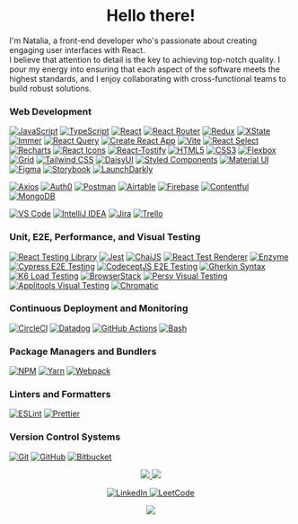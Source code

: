 <h1 align="center">Hello there!</h1>

<p>
 I'm Natalia, a front-end developer who's passionate about creating engaging user interfaces with React.<br /> 
 I believe that attention to detail is the key to achieving top-notch quality. I pour my energy into ensuring that each aspect of the software meets the highest standards, and I enjoy collaborating with cross-functional teams to build robust solutions.
</p>

### Web Development
[![JavaScript](https://img.shields.io/badge/javascript-grey?style=for-the-badge&logo=javascript)](https://developer.mozilla.org/en-US/docs/Web/JavaScript)
[![TypeScript](https://img.shields.io/badge/TypeScript-grey?style=for-the-badge&logo=TypeScript)](https://www.typescriptlang.org/)
[![React](https://img.shields.io/badge/react-grey?style=for-the-badge&logo=react)](https://react.dev/)
[![React Router](https://img.shields.io/badge/react_router-grey?style=for-the-badge&logo=react-router)](https://reactrouter.com/en/main) 
[![Redux](https://img.shields.io/badge/redux-grey?style=for-the-badge&logo=redux&logoColor=purple)](https://redux.js.org/)
[![XState](https://img.shields.io/badge/xstate-grey?style=for-the-badge&logo=xstate)](https://stately.ai/docs/xstate)
[![Immer](https://img.shields.io/badge/immer-grey?style=for-the-badge&logo=immer)](https://immerjs.github.io/immer/)
[![React Query](https://img.shields.io/badge/react_query-grey?style=for-the-badge&logo=react-query)](https://tanstack.com/query/latest/docs/react/overview)
[![Create React App](https://img.shields.io/badge/create_react_app-grey?style=for-the-badge&logo=createreactapp)](https://create-react-app.dev/)
[![Vite](https://img.shields.io/badge/vite-grey?style=for-the-badge&logo=vite)](https://vitejs.dev/) 
[![React Select](https://img.shields.io/badge/react_select-grey?style=for-the-badge&logo=react-select)](https://react-select.com/)
[![Recharts](https://img.shields.io/badge/recharts-grey?style=for-the-badge&logo=recharts)](https://recharts.org/en-US/)
[![React Icons](https://img.shields.io/badge/react_icons-grey?style=for-the-badge&logo=react-icons)](https://react-icons.github.io/react-icons/)
[![React-Tostify](https://img.shields.io/badge/react_tostify-grey?style=for-the-badge&logo=react-tostify)](https://fkhadra.github.io/react-toastify/introduction)
[![HTML5](https://img.shields.io/badge/html5-grey?style=for-the-badge&logo=html5)](https://developer.mozilla.org/en-US/docs/Web/HTML) 
[![CSS3](https://img.shields.io/badge/css3-grey?style=for-the-badge&logo=css3&logoColor=blue)](https://www.css3.com/) 
[![Flexbox](https://img.shields.io/badge/flexbox-grey?style=for-the-badge&logo=flexbox)](https://developer.mozilla.org/en-US/docs/Web/CSS/CSS_flexible_box_layout/Basic_concepts_of_flexbox)
[![Grid](https://img.shields.io/badge/grid-grey?style=for-the-badge&logo=grid)](https://developer.mozilla.org/en-US/docs/Web/CSS/CSS_grid_layout/Basic_concepts_of_grid_layout)
[![Tailwind CSS](https://img.shields.io/badge/tailwind_css-grey?style=for-the-badge&logo=tailwindcss)](https://tailwindcss.com/) 
[![DaisyUI](https://img.shields.io/badge/daisyui-grey?style=for-the-badge&logo=daisyui)](https://daisyui.com/) 
[![Styled Components](https://img.shields.io/badge/styled_components-grey?style=for-the-badge&logo=styled-components)](https://styled-components.com/docs)
[![Material UI](https://img.shields.io/badge/Material_UI-grey?style=for-the-badge&logo=mui)](https://mui.com/material-ui/all-components/)
[![Figma](https://img.shields.io/badge/figma-grey?style=for-the-badge&logo=figma)](https://www.figma.com/)
[![Storybook](https://img.shields.io/badge/storybook-grey?style=for-the-badge&logo=storybook)](https://storybook.js.org/)
[![LaunchDarkly](https://img.shields.io/badge/launchdarkly-grey?style=for-the-badge&logo=launch-darkly)](https://launchdarkly.com/)


[![Axios](https://img.shields.io/badge/axios-grey?style=for-the-badge&logo=axios&logoColor=purple)](https://axios-http.com/docs/api_intro)
[![Auth0](https://img.shields.io/badge/auth0-grey?style=for-the-badge&logo=auth0)](https://auth0.com/)
[![Postman](https://img.shields.io/badge/postman-grey?style=for-the-badge&logo=postman)](https://www.postman.com/)
[![Airtable](https://img.shields.io/badge/airtable-grey?style=for-the-badge&logo=airtable)](https://www.airtable.com/)
[![Firebase](https://img.shields.io/badge/firebase-grey?style=for-the-badge&logo=firebase)](https://firebase.google.com/)
[![Contentful](https://img.shields.io/badge/contentful-grey?style=for-the-badge&logo=contentful)](https://www.contentful.com/)
[![MongoDB](https://img.shields.io/badge/mongodb-grey?style=for-the-badge&logo=mongodb)](https://www.mongodb.com/)

[![VS Code](https://img.shields.io/badge/vs_code-grey?style=for-the-badge&logo=visual-studio-code&logoColor=blue)](https://code.visualstudio.com/)
[![IntelliJ IDEA](https://img.shields.io/badge/IntelliJ_IDEA-grey?style=for-the-badge&logo=IntelliJIDEA&logoColor=red)](https://www.jetbrains.com/idea/)
[![Jira](https://img.shields.io/badge/jira-grey?style=for-the-badge&logo=jira&logoColor=blue)](https://www.atlassian.com/software/jira)
[![Trello](https://img.shields.io/badge/trello-grey?style=for-the-badge&logo=trello&logoColor=blue)](https://trello.com/)

### Unit, E2E, Performance, and Visual Testing
[![React Testing Library](https://img.shields.io/badge/react_testing_library-grey?style=for-the-badge&logo=TestingLibrary)](https://testing-library.com/docs/react-testing-library/intro/) 
[![Jest](https://img.shields.io/badge/jest-grey?style=for-the-badge&logo=jest&logoColor=red)](https://jestjs.io/) 
[![ChaiJS](https://img.shields.io/badge/chai-grey?style=for-the-badge&logo=chai&logoColor=orange)](https://www.chaijs.com/) 
[![React Test Renderer](https://img.shields.io/badge/react_test_renderer-grey?style=for-the-badge&logo=react)](https://legacy.reactjs.org/docs/test-renderer.html) 
[![Enzyme](https://img.shields.io/badge/enzyme-grey?style=for-the-badge&logo=enzymejs)](https://enzymejs.github.io/enzyme/) 
[![Cypress E2E Testing](https://img.shields.io/badge/cypress-grey?style=for-the-badge&logo=cypress&logoColor=green)](https://www.cypress.io/) 
[![CodeceptJS E2E Testing](https://img.shields.io/badge/CodeceptJS-grey?style=for-the-badge&logo=CodeceptJS)](https://codecept.io/) 
[![Gherkin Syntax](https://img.shields.io/badge/cucumber-grey?style=for-the-badge&logo=cucumber)](https://cucumber.io/docs/gherkin/reference/) 
[![K6 Load Testing](https://img.shields.io/badge/k6-grey?style=for-the-badge&logo=k6)](https://k6.io/)
[![BrowserStack](https://img.shields.io/badge/BrowserStack-blue?style=for-the-badge)](https://www.browserstack.com/)
[![Persy Visual Testing](https://img.shields.io/badge/percy-purple?style=for-the-badge&logo=percy&logoColor=white)](https://www.browserstack.com/percy)
[![Applitools Visual Testing](https://img.shields.io/badge/applitools-teal?style=for-the-badge&logo=applitools)](https://applitools.com/)
[![Chromatic](https://img.shields.io/badge/chromatic-orange?style=for-the-badge&logo=chromatic)](https://www.chromatic.com/)

### Continuous Deployment and Monitoring
[![CircleCI](https://img.shields.io/badge/circleci-grey?style=for-the-badge&logo=circleci)](https://circleci.com/)
[![Datadog](https://img.shields.io/badge/datadog-grey?style=for-the-badge&logo=datadog&logoColor=purple)](https://www.datadoghq.com/)
[![GitHub Actions](https://img.shields.io/badge/github_actions-grey?style=for-the-badge&logo=github)](https://docs.github.com/en/actions)
[![Bash](https://img.shields.io/badge/bash-grey?style=for-the-badge&logo=gnu-bash&logoColor=white)](https://www.gnu.org/software/bash/)


### Package Managers and Bundlers
[![NPM](https://img.shields.io/badge/npm-grey?style=for-the-badge&logo=npm)](https://www.npmjs.com/) 
[![Yarn](https://img.shields.io/badge/yarn-grey?style=for-the-badge&logo=yarn)](https://yarnpkg.com/) 
[![Webpack](https://img.shields.io/badge/webpack-grey?style=for-the-badge&logo=webpack)](https://webpack.js.org/) 
### Linters and Formatters
[![ESLint](https://img.shields.io/badge/eslint-grey?style=for-the-badge&logo=eslint&logoColor=purple)](https://eslint.org/) 
[![Prettier](https://img.shields.io/badge/prettier-grey?style=for-the-badge&logo=prettier)](https://prettier.io/) 

### Version Control Systems
[![Git](https://img.shields.io/badge/git-grey?style=for-the-badge&logo=git)](https://git-scm.com/) 
[![GitHub](https://img.shields.io/badge/github-grey?style=for-the-badge&logo=github)](https://github.com/) 
[![Bitbucket](https://img.shields.io/badge/bitbucket-grey?style=for-the-badge&logo=bitbucket&logoColor=blue)](https://bitbucket.org/)   


<p align="center">
  <a href="https://github.com/nataburdyey">
    <img src="http://github-profile-summary-cards.vercel.app/api/cards/profile-details?username=nataburdyey&theme=transparent" />
  </a>
  <a href="https://github.com/nataburdyey">
    <img src="https://github-readme-streak-stats.herokuapp.com/?user=nataburdyey&hide_border=true&card_width=338&theme=transparent" />
  </a>
  <!-- <a href="https://github.com/nataburdyey">
    <img src="http://github-profile-summary-cards.vercel.app/api/cards/stats?username=nataburdyey&theme=transparent" />
  </a> 
  <a href="https://github.com/nataburdyey">
    <img src="https://github-readme-stats.vercel.app/api/top-langs/?username=nataburdyey&langs_count=10&exclude_repo=&hide=jupyter%20notebook,vim%20script,cmake,makefile,batchfile,emacs%20lisp,css,html&layout=default&card_width=699&hide_border=true&theme=transparent" />
  </a>
</p> -->

<p align="center">
    <a href="https://www.linkedin.com/in/natalia-burdyey/">
        <img src="https://img.shields.io/badge/LinkedIn-blue?style=flat-square&logo=linkedin" alt="LinkedIn">
    </a>
    <a href="https://leetcode.com/natalik578/">
        <img src="https://img.shields.io/badge/LeetCode-blue?style=flat-square&logo=LeetCode" alt="LeetCode">
    </a>
</p>

<p align="center">
  <a href="https://github.com/nataburdyey">
    <img src="https://komarev.com/ghpvc/?username=nataburdyey&color=blue&style=for-the-badge" />
  </a>
</p>
<!--

- 🔭 I’m currently working on ...
- 🌱 I’m currently learning ...
- 👯 I’m looking to collaborate on ...
- 🤔 I’m looking for help with ...
- 💬 Ask me about ...
- 📫 How to reach me: ...
- 😄 Pronouns: ...
- ⚡ Fun fact: ...
-->

